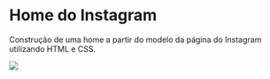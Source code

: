 # Home do Instagram

Construção de uma home a partir do modelo da página do Instagram utilizando HTML e CSS. 

![](O:\Cursos\Digital_Innovation\workspace\Instagram\img\html-css.png)